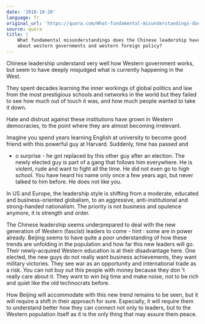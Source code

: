 ```yaml
---
date: '2018-10-20'
language: fr
original_url: 'https://quora.com/What-fundamental-misunderstandings-does-the-Chinese-leadership-have-about-western-governments-and-western-foreign-policy/answer/Clément-Renaud'
source: quora
title: |
    What fundamental misunderstandings does the Chinese leadership have
    about western governments and western foreign policy?
---
```


Chinese leadership understand very well how Western government works,
but seem to have deeply misjudged what is currently happening in the
West.

They spent decades learning the inner workings of global politics and
law from the most prestigious schools and networks in the world but they
failed to see how much out of touch it was, and how much people wanted
to take it down.

Hate and distrust against these institutions have grown in Western
democracies, to the point where they are almost becoming irrelevant.

Imagine you spend years learning English at university to become good
friend with this powerful guy at Harvard. Suddenly, time has passed and
- o surprise - he got replaced by this other guy after an election. The
newly elected guy is part of a gang that follows him everywhere. He is
violent, rude and want to fight all the time. He did not even go to high
school. You have heard his name only once a few years ago, but never
talked to him before. He does not like you.

In US and Europe, the leadership style is shifting from a moderate,
educated and business-oriented globalism, to an aggressive,
anti-institutional and strong-handed nationalism. The priority is not
business and opulence anymore, it is strength and order.

The Chinese leadership seems underprepared to deal with the new
generation of Western (fascist) leaders to come - hint : some are in
power already. Beijing seems to have quite a poor understanding of how
these trends are unfolding in the population and how far this new
leaders will go. Their newly-acquired Western education is at their
disadvantage here. One elected, the new guys do not really want business
achievements, they want military victories. They see war as an
opportunity and international trade as a risk. You can not buy out this
people with money because they don 't really care about it. They want to
win big time and make noise, not to be rich and quiet like the old
technocrats before.

How Beijing will accommodate with this new trend remains to be seen, but
it will require a shift in their approach for sure. Especially, it will
require them to understand better how they can connect not only to
leaders, but to the Western population itself as it is the only thing
that may assure them peace.
